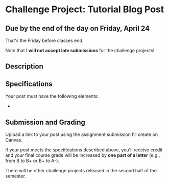 # Challenge Project: Tutorial Blog Post

## Due by the end of the day on Friday, April 24

That's the Friday before classes end.

Note that I **will not accept late submissions** for the challenge projects!


## Description

## Specifications

Your post must have the following elements:

- 

## Submission and Grading

Upload a link to your post using the assignment submission I'll create on Canvas.

If your post meets the specifications described above, you'll receive credit and your final course grade will be increased by **one part
of a letter** (e.g., from B to B+ or B+ to A-).

There will be other challenge projects released in the second half of the semester.
